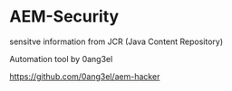 # AEM-Security

sensitve information from JCR (Java Content Repository)

Automation tool by 0ang3el

https://github.com/0ang3el/aem-hacker
